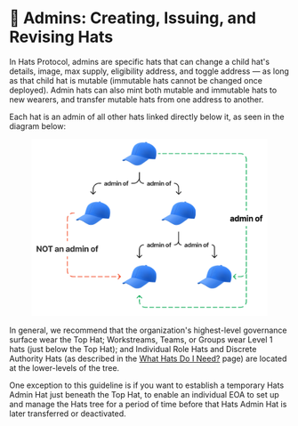 # 🧙 Admins: Creating, Issuing, and Revising Hats

In Hats Protocol, admins are specific hats that can change a child hat's details, image, max supply, eligibility address, and toggle address — as long as that child hat is mutable (immutable hats cannot be changed once deployed). Admin hats can also mint both mutable and immutable hats to new wearers, and transfer mutable hats from one address to another.

Each hat is an admin of all other hats linked directly below it, as seen in the diagram below:&#x20;

<figure><img src="../../.gitbook/assets/All Templates + Notes (21).png" alt=""><figcaption></figcaption></figure>

In general, we recommend that the organization's highest-level governance surface wear the Top Hat; Workstreams, Teams, or Groups wear Level 1 hats (just below the Top Hat); and Individual Role Hats and Discrete Authority Hats (as described in the [What Hats Do I Need?](../what-hats-do-i-need.md) page) are located at the lower-levels of the tree.

One exception to this guideline is if you want to establish a temporary Hats Admin Hat just beneath the Top Hat, to enable an individual EOA to set up and manage the Hats tree for a period of time before that Hats Admin Hat is later transferred or deactivated.
